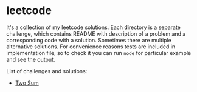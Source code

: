 # leetcode

It's a collection of my leetcode solutions. Each directory is a separate challenge, which contains README with description of a problem and a corresponding code with a solution. Sometimes there are multiple alternative solutions. For convenience reasons tests are included in implementation file, so to check it you can run `node` for particular example and see the output.

List of challenges and solutions:

* [Two Sum](./two-sum/)
